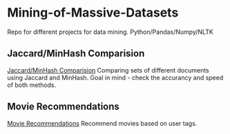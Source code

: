 # Mining-of-Massive-Datasets
Repo for different projects for data mining. Python/Pandas/Numpy/NLTK

## Jaccard/MinHash Comparision
[Jaccard/MinHash Comparision](https://github.com/grzedzicki/Mining-of-Massive-Datasets/blob/main/Jaccard%20and%20MinHash%20document%20comparision.ipynb)
Comparing sets of different documents using Jaccard and MinHash.
Goal in mind - check the accurancy and speed of both methods.

## Movie Recommendations
[Movie Recommendations](https://github.com/grzedzicki/Mining-of-Massive-Datasets/blob/main/Recommendations.ipynb)
Recommend movies based on user tags.
